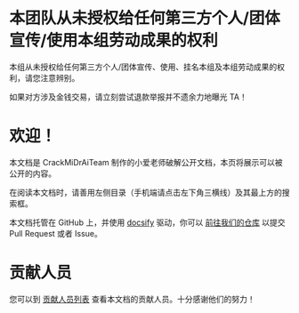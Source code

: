 # 本团队从未授权给任何第三方个人/团体宣传/使用本组劳动成果的权利

本组从未授权给任何第三方个人/团体宣传、使用、挂名本组及本组劳动成果的权利，请您注意辨别。

如果对方涉及金钱交易，请立刻尝试退款举报并不遗余力地曝光 TA！

# 欢迎！

本文档是 CrackMiDrAiTeam 制作的小爱老师破解公开文档，本页将展示可以被公开的内容。

在阅读本文档时，请善用左侧目录（手机端请点击左下角三横线）及其最上方的搜索框。

本文档托管在 GitHub 上，并使用 [docsify](https://docsify.js.org/) 驱动，你可以 [前往我们的仓库](https://github.com/CrackMiDrAiTeam/docs) 以提交 Pull Request 或者 Issue。

# 贡献人员

您可以到 [贡献人员列表](https://github.com/CrackMiDrAi/docs/graphs/contributors) 查看本文档的贡献人员。十分感谢他们的努力！
